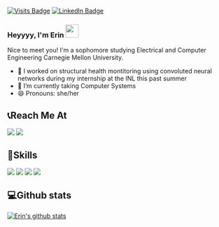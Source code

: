 [![Visits Badge](https://badges.pufler.dev/visits/yan-erin/yan-erin)](https://erinyan.dev/)
[![LinkedIn Badge](https://img.shields.io/badge/LinkedIn-Profile-informational?style=flat&logo=linkedin&logoColor=white&color=0D76A8)](https://www.linkedin.com/in/erin-yan-386412168/)

### Heyyyy, I'm Erin <img src="https://raw.githubusercontent.com/glowyRectangle/glowyRectangle/master/XOsX.gif" width="30px">

Nice to meet you! I'm a sophomore studying Electrical and Computer Engineering Carnegie Mellon University. 

- 🔭 I worked on structural health montitoring using convoluted neural networks during my internship at the INL this past summer
- 🌱 I’m currently taking Computer Systems
- 😄 Pronouns: she/her
## 📞Reach Me At
[![](https://img.shields.io/badge/Gmail-14354C?style=flat&logo=css3&logoColor=white&color=003E1F)](mailto:erinyan@andrew.cmu.edu)
[![](https://img.shields.io/badge/Linkedin-239120?style=flat&logo=css3&logoColor=white&color=003E1F)](https://www.linkedin.com/in/erin-yan-386412168/)
  
## 🤹Skills 
![](https://img.shields.io/badge/Python-14354C?style=flat&logo=css3&logoColor=white&color=003E1F)
![](https://img.shields.io/badge/CSS-239120?style=flat&logo=css3&logoColor=white&color=003E1F)
![](https://img.shields.io/badge/HTML-239120?style=flat&logo=css3&logoColor=white&color=003E1F)
![](https://img.shields.io/badge/JavaScript-239120?style=flat&logo=css3&logoColor=white&color=003E1F)
## 💻Github stats
[![Erin's github stats](https://github-readme-stats.vercel.app/api?username=yan-erin)](https://github.com/yan-erin/github-readme-stats)
